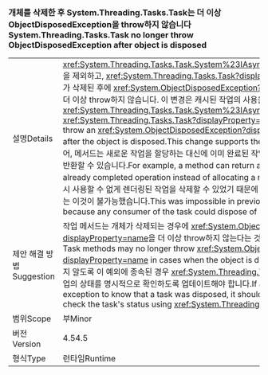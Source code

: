 ### <a name="systemthreadingtaskstask-no-longer-throw-objectdisposedexception-after-object-is-disposed"></a><span data-ttu-id="2919e-101">개체를 삭제한 후 System.Threading.Tasks.Task는 더 이상 ObjectDisposedException을 throw하지 않습니다</span><span class="sxs-lookup"><span data-stu-id="2919e-101">System.Threading.Tasks.Task no longer throw ObjectDisposedException after object is disposed</span></span>

|   |   |
|---|---|
|<span data-ttu-id="2919e-102">설명</span><span class="sxs-lookup"><span data-stu-id="2919e-102">Details</span></span>|<span data-ttu-id="2919e-103"><xref:System.Threading.Tasks.Task.System%23IAsyncResult%23AsyncWaitHandle>을 제외하고, <xref:System.Threading.Tasks.Task?displayProperty=name> 메서드는 개체가 삭제된 후에 <xref:System.ObjectDisposedException?displayProperty=name> 예외를 더 이상 throw하지 않습니다. 이 변경은 캐시된 작업의 사용을 지원합니다.</span><span class="sxs-lookup"><span data-stu-id="2919e-103">Except for <xref:System.Threading.Tasks.Task.System%23IAsyncResult%23AsyncWaitHandle>, <xref:System.Threading.Tasks.Task?displayProperty=name> methods no longer throw an <xref:System.ObjectDisposedException?displayProperty=name> exception after the object is disposed.This change supports the use of cached tasks.</span></span> <span data-ttu-id="2919e-104">예를 들어, 메서드는 새로운 작업을 할당하는 대신에 이미 완료된 작업을 나타내기 위해 캐시된 작업을 반환할 수 있습니다.</span><span class="sxs-lookup"><span data-stu-id="2919e-104">For example, a method can return a cached task to represent an already completed operation instead of allocating a new task.</span></span> <span data-ttu-id="2919e-105">작업의 모든 소비자는 다시 사용할 수 없게 렌더링된 작업을 삭제할 수 있었기 때문에 이전 .NET Framework 버전에서는 이것이 불가능했습니다.</span><span class="sxs-lookup"><span data-stu-id="2919e-105">This was impossible in previous .NET Framework versions, because any consumer of the task could dispose of it, which rendered it unusable.</span></span>|
|<span data-ttu-id="2919e-106">제안 해결 방법</span><span class="sxs-lookup"><span data-stu-id="2919e-106">Suggestion</span></span>|<span data-ttu-id="2919e-107">작업 메서드는 개체가 삭제되는 경우에 <xref:System.ObjectDisposedException?displayProperty=name>을 더 이상 throw하지 않는다는 것을 기억하세요.</span><span class="sxs-lookup"><span data-stu-id="2919e-107">Be aware that Task methods may no longer throw <xref:System.ObjectDisposedException?displayProperty=name> in cases when the object is disposed.</span></span> <span data-ttu-id="2919e-108">앱이 작업이 삭제되었는지 알도록 이 예외에 종속된 경우 <xref:System.Threading.Tasks.Task.Status>를 사용하여 작업의 상태를 명시적으로 확인하도록 업데이트해야 합니다.</span><span class="sxs-lookup"><span data-stu-id="2919e-108">If an app was depending on this exception to know that a task was disposed, it should be updated to explicitly check the task's status using <xref:System.Threading.Tasks.Task.Status>.</span></span>|
|<span data-ttu-id="2919e-109">범위</span><span class="sxs-lookup"><span data-stu-id="2919e-109">Scope</span></span>|<span data-ttu-id="2919e-110">부</span><span class="sxs-lookup"><span data-stu-id="2919e-110">Minor</span></span>|
|<span data-ttu-id="2919e-111">버전</span><span class="sxs-lookup"><span data-stu-id="2919e-111">Version</span></span>|<span data-ttu-id="2919e-112">4.5</span><span class="sxs-lookup"><span data-stu-id="2919e-112">4.5</span></span>|
|<span data-ttu-id="2919e-113">형식</span><span class="sxs-lookup"><span data-stu-id="2919e-113">Type</span></span>|<span data-ttu-id="2919e-114">런타임</span><span class="sxs-lookup"><span data-stu-id="2919e-114">Runtime</span></span>|


